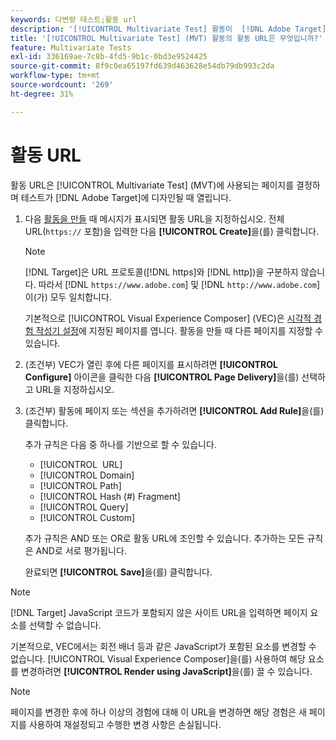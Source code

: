 ```yaml
---
keywords: 다변량 테스트;활동 url
description: '[!UICONTROL Multivariate Test] 활동이  [!DNL Adobe Target]을(를) 사용하여 디자인될 때 열리는 테스트에 사용되는 페이지를 결정하는 활동 URL을 지정하는 방법을 알아봅니다.'
title: '[!UICONTROL Multivariate Test] (MVT) 활동의 활동 URL은 무엇입니까?'
feature: Multivariate Tests
exl-id: 336169ae-7c8b-4fd5-9b1c-0bd3e9524425
source-git-commit: 8f9c0ea65197fd639d463628e54db79db993c2da
workflow-type: tm+mt
source-wordcount: '269'
ht-degree: 31%

---
```


# 활동 URL

활동 URL은 [!UICONTROL Multivariate Test] (MVT)에 사용되는 페이지를 결정하며 테스트가 [!DNL Adobe Target]에 디자인될 때 열립니다.

1. 다음 [활동을 만들](/help/main/c-activities/c-multivariate-testing/t-create-multivariate-test/create-multivariate-test.md) 때 메시지가 표시되면 활동 URL을 지정하십시오. 전체 URL(`https://` 포함)을 입력한 다음 **[!UICONTROL Create]**&#x200B;을(를) 클릭합니다.

   >[!NOTE]
   >
   >[!DNL Target]은 URL 프로토콜([!DNL https]와 [!DNL http])을 구분하지 않습니다. 따라서 [!DNL `https://www.adobe.com`] 및 [!DNL `http://www.adobe.com`]이(가) 모두 일치합니다.

   기본적으로 [!UICONTROL Visual Experience Composer] (VEC)은 [시각적 경험 작성기 설정](/help/main/administrating-target/visual-experience-composer-set-up.md)에 지정된 페이지를 엽니다. 활동을 만들 때 다른 페이지를 지정할 수 있습니다.

1. (조건부) VEC가 열린 후에 다른 페이지를 표시하려면 **[!UICONTROL Configure]** 아이콘을 클릭한 다음 **[!UICONTROL Page Delivery]**&#x200B;을(를) 선택하고 URL을 지정하십시오.

1. (조건부) 활동에 페이지 또는 섹션을 추가하려면 **[!UICONTROL Add Rule]**&#x200B;을(를) 클릭합니다.

   추가 규칙은 다음 중 하나를 기반으로 할 수 있습니다.

   * [!UICONTROL &#x200B; URL]
   * [!UICONTROL Domain]
   * [!UICONTROL Path]
   * [!UICONTROL Hash (#) Fragment]
   * [!UICONTROL Query]
   * [!UICONTROL Custom]

   추가 규칙은 AND 또는 OR로 활동 URL에 조인할 수 있습니다. 추가하는 모든 규칙은 AND로 서로 평가됩니다.

   완료되면 **[!UICONTROL Save]**&#x200B;을(를) 클릭합니다.

>[!NOTE]
>
>[!DNL Target] JavaScript 코드가 포함되지 않은 사이트 URL을 입력하면 페이지 요소를 선택할 수 없습니다.
>
>기본적으로, VEC에서는 회전 배너 등과 같은 JavaScript가 포함된 요소를 변경할 수 없습니다. [!UICONTROL Visual Experience Composer]을(를) 사용하여 해당 요소를 변경하려면 **[!UICONTROL Render using JavaScript]**&#x200B;을(를) 끌 수 있습니다.

>[!NOTE]
>
>페이지를 변경한 후에 하나 이상의 경험에 대해 이 URL을 변경하면 해당 경험은 새 페이지를 사용하여 재설정되고 수행한 변경 사항은 손실됩니다.
